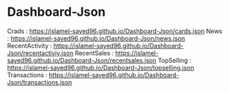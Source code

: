 # Dashboard-Json
Crads : https://islamel-sayed96.github.io/Dashboard-Json/cards.json
News : https://islamel-sayed96.github.io/Dashboard-Json/news.json
RecentActivity : https://islamel-sayed96.github.io/Dashboard-Json/recentactiviy.json
RecentSales : https://islamel-sayed96.github.io/Dashboard-Json/recentsales.json
TopSelling : https://islamel-sayed96.github.io/Dashboard-Json/topselling.json
Transactions : https://islamel-sayed96.github.io/Dashboard-Json/transactions.json
